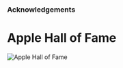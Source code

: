 ### Acknowledgements

# Apple Hall of Fame

![Apple Hall of Fame](https://github.com/mdisrail2468/Acknowledgements/blob/master/POC/Apple_HOF.png)
